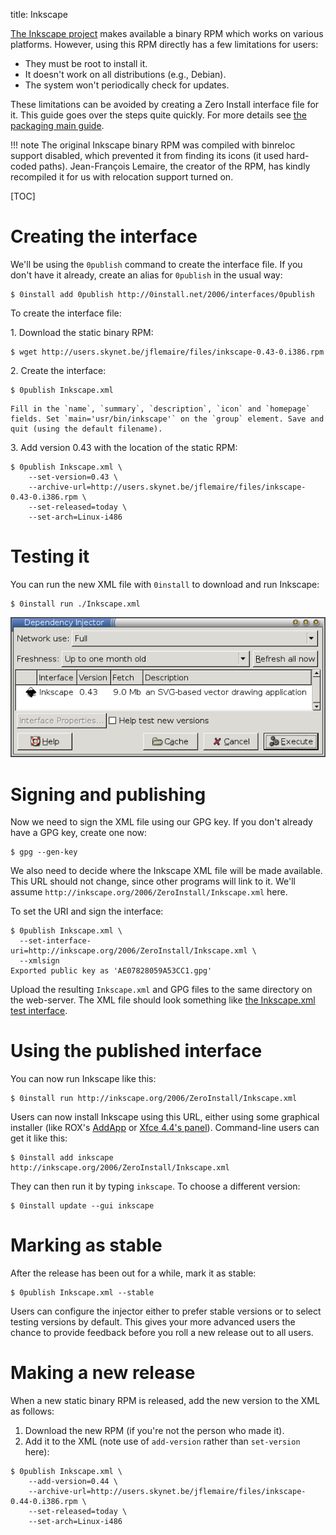 title: Inkscape

[The Inkscape project](http://inkscape.org/) makes available a binary RPM which works on various platforms. However, using this RPM directly has a few limitations for users:

- They must be root to install it.
- It doesn't work on all distributions (e.g., Debian).
- The system won't periodically check for updates.

These limitations can be avoided by creating a Zero Install interface file for it. This guide goes over the steps quite quickly. For more details see [the packaging main guide](../guide-gui.md).

!!! note
    The original Inkscape binary RPM was compiled with binreloc support disabled, which prevented it from finding its icons (it used hard-coded paths). Jean-François Lemaire, the creator of the RPM, has kindly recompiled it for us with relocation support turned on.

[TOC]

# Creating the interface

We'll be using the `0publish` command to create the interface file. If you don't have it already, create an alias for `0publish` in the usual way:

```shell
$ 0install add 0publish http://0install.net/2006/interfaces/0publish
```

To create the interface file:

1\. Download the static binary RPM:

```shell
$ wget http://users.skynet.be/jflemaire/files/inkscape-0.43-0.i386.rpm
```

2\. Create the interface:

```shell    
$ 0publish Inkscape.xml
```

    Fill in the `name`, `summary`, `description`, `icon` and `homepage` fields. Set `main='usr/bin/inkscape'` on the `group` element. Save and quit (using the default filename).
    
3\. Add version 0.43 with the location of the static RPM:

```shell    
$ 0publish Inkscape.xml \
    --set-version=0.43 \
    --archive-url=http://users.skynet.be/jflemaire/files/inkscape-0.43-0.i386.rpm \
    --set-released=today \
    --set-arch=Linux-i486
```

# Testing it

You can run the new XML file with `0install` to download and run Inkscape:

```shell
$ 0install run ./Inkscape.xml
```

![Running Inkscape with Zero Install](../../img/screens/package-inkscape.png)

# Signing and publishing

Now we need to sign the XML file using our GPG key. If you don't already have a GPG key, create one now:

```shell
$ gpg --gen-key
```

We also need to decide where the Inkscape XML file will be made available. This URL should not change, since other programs will link to it. We'll assume `http://inkscape.org/2006/ZeroInstall/Inkscape.xml` here.

To set the URI and sign the interface:

```shell
$ 0publish Inkscape.xml \
  --set-interface-uri=http://inkscape.org/2006/ZeroInstall/Inkscape.xml \
  --xmlsign
Exported public key as 'AE07828059A53CC1.gpg'
```

Upload the resulting `Inkscape.xml` and GPG files to the same directory on the web-server. The XML file should look something like [the Inkscape.xml test interface](http://0install.net/2006/3rd-party/Inkscape.xml).

# Using the published interface

You can now run Inkscape like this:

```shell
$ 0install run http://inkscape.org/2006/ZeroInstall/Inkscape.xml
```

Users can now install Inkscape using this URL, either using some graphical installer (like ROX's [AddApp](http://rox.sourceforge.net/desktop/AddApp) or [Xfce 4.4's panel](http://rox.sourceforge.net/desktop/node/269)). Command-line users can get it like this:

```shell
$ 0install add inkscape http://inkscape.org/2006/ZeroInstall/Inkscape.xml
```

They can then run it by typing `inkscape`. To choose a different version:

```shell
$ 0install update --gui inkscape
```

# Marking as stable

After the release has been out for a while, mark it as stable:

```shell
$ 0publish Inkscape.xml --stable
```

Users can configure the injector either to prefer stable versions or to select testing versions by default. This gives your more advanced users the chance to provide feedback before you roll a new release out to all users.

# Making a new release

When a new static binary RPM is released, add the new version to the XML as follows:

1.  Download the new RPM (if you're not the person who made it).
2.  Add it to the XML (note use of `add-version` rather than `set-version` here):

```shell
$ 0publish Inkscape.xml \
    --add-version=0.44 \
    --archive-url=http://users.skynet.be/jflemaire/files/inkscape-0.44-0.i386.rpm \
    --set-released=today \
    --set-arch=Linux-i486
```
